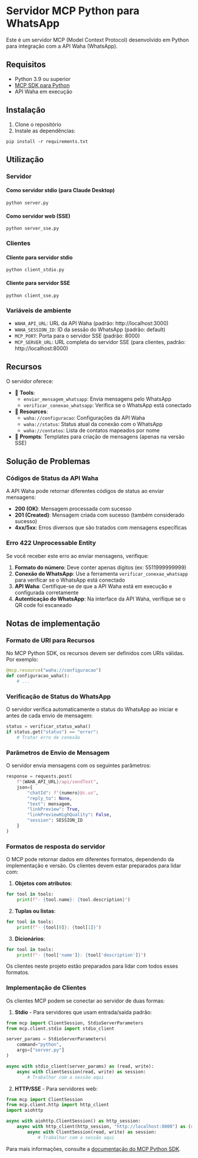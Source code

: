 # Servidor MCP Python para WhatsApp

Este é um servidor MCP (Model Context Protocol) desenvolvido em Python para integração com a API Waha (WhatsApp).

## Requisitos

- Python 3.9 ou superior
- [MCP SDK para Python](https://github.com/modelcontextprotocol/python-sdk)
- API Waha em execução

## Instalação

1. Clone o repositório
2. Instale as dependências:
```
pip install -r requirements.txt
```

## Utilização

### Servidor

#### Como servidor stdio (para Claude Desktop)

```
python server.py
```

#### Como servidor web (SSE)

```
python server_sse.py
```

### Clientes

#### Cliente para servidor stdio

```
python client_stdio.py
```

#### Cliente para servidor SSE

```
python client_sse.py
```

### Variáveis de ambiente

- `WAHA_API_URL`: URL da API Waha (padrão: http://localhost:3000)
- `WAHA_SESSION_ID`: ID da sessão do WhatsApp (padrão: default)
- `MCP_PORT`: Porta para o servidor SSE (padrão: 8000)
- `MCP_SERVER_URL`: URL completa do servidor SSE (para clientes, padrão: http://localhost:8000)

## Recursos

O servidor oferece:

- 🔧 **Tools**: 
  - `enviar_mensagem_whatsapp`: Envia mensagens pelo WhatsApp
  - `verificar_conexao_whatsapp`: Verifica se o WhatsApp está conectado
- 📄 **Resources**: 
  - `waha://configuracao`: Configurações da API Waha
  - `waha://status`: Status atual da conexão com o WhatsApp
  - `waha://contatos`: Lista de contatos mapeados por nome
- 💬 **Prompts**: Templates para criação de mensagens (apenas na versão SSE)

## Solução de Problemas

### Códigos de Status da API Waha

A API Waha pode retornar diferentes códigos de status ao enviar mensagens:

- **200 (OK)**: Mensagem processada com sucesso
- **201 (Created)**: Mensagem criada com sucesso (também considerado sucesso)
- **4xx/5xx**: Erros diversos que são tratados com mensagens específicas

### Erro 422 Unprocessable Entity

Se você receber este erro ao enviar mensagens, verifique:

1. **Formato do número**: Deve conter apenas dígitos (ex: 5511999999999)
2. **Conexão do WhatsApp**: Use a ferramenta `verificar_conexao_whatsapp` para verificar se o WhatsApp está conectado
3. **API Waha**: Certifique-se de que a API Waha está em execução e configurada corretamente
4. **Autenticação do WhatsApp**: Na interface da API Waha, verifique se o QR code foi escaneado

## Notas de implementação

### Formato de URI para Recursos

No MCP Python SDK, os recursos devem ser definidos com URIs válidas. Por exemplo:
```python
@mcp.resource("waha://configuracao")
def configuracao_waha():
    # ...
```

### Verificação de Status do WhatsApp

O servidor verifica automaticamente o status do WhatsApp ao iniciar e antes de cada envio de mensagem:

```python
status = verificar_status_waha()
if status.get("status") == "error":
    # Tratar erro de conexão
```

### Parâmetros de Envio de Mensagem

O servidor envia mensagens com os seguintes parâmetros:

```python
response = requests.post(
    f"{WAHA_API_URL}/api/sendText",
    json={
        "chatId": f"{numero}@c.us", 
        "reply_to": None, 
        "text": mensagem, 
        "linkPreview": True, 
        "linkPreviewHighQuality": False, 
        "session": SESSION_ID
    }
)
```

### Formatos de resposta do servidor

O MCP pode retornar dados em diferentes formatos, dependendo da implementação e versão. Os clientes devem estar preparados para lidar com:

1. **Objetos com atributos**:
```python
for tool in tools:
    print(f"- {tool.name}: {tool.description}")
```

2. **Tuplas ou listas**:
```python
for tool in tools:
    print(f"- {tool[0]}: {tool[1]}")
```

3. **Dicionários**:
```python
for tool in tools:
    print(f"- {tool['name']}: {tool['description']}")
```

Os clientes neste projeto estão preparados para lidar com todos esses formatos.

### Implementação de Clientes

Os clientes MCP podem se conectar ao servidor de duas formas:

1. **Stdio** - Para servidores que usam entrada/saída padrão:
```python
from mcp import ClientSession, StdioServerParameters
from mcp.client.stdio import stdio_client

server_params = StdioServerParameters(
    command="python",
    args=["server.py"]
)

async with stdio_client(server_params) as (read, write):
    async with ClientSession(read, write) as session:
        # Trabalhar com a sessão aqui
```

2. **HTTP/SSE** - Para servidores web:
```python
from mcp import ClientSession
from mcp.client.http import http_client
import aiohttp

async with aiohttp.ClientSession() as http_session:
    async with http_client(http_session, "http://localhost:8000") as (read, write):
        async with ClientSession(read, write) as session:
            # Trabalhar com a sessão aqui
```

Para mais informações, consulte a [documentação do MCP Python SDK](https://github.com/modelcontextprotocol/python-sdk). 